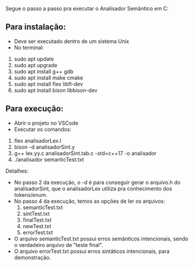 Segue o passo a passo pra executar o Analisador Semântico em C:

<h2>Para instalação:</h2>

 - Deve ser executado dentro de um sistema Unix
 - No terminal:
  1. sudo apt update
  2. sudo apt upgrade
  3. sudo apt install g++ gdb
  4. sudo apt install make cmake
  5. sudo apt install flex libfl-dev
  6. sudo apt install bison libbison-dev

<h2>Para execução:</h2>

 - Abrir o projeto no VSCode
 - Executar os comandos:
  1. flex  analisadorLex.l
  2. bison -d analisadorSint.y
  3. g++ lex.yy.c  analisadorSint.tab.c  -std=c++17 -o analisador
  4. ./analisador semanticTest.txt

Detalhes:
 - No passo 2 da execução, o -d é para conseguir gerar o arquivo.h do analisadorSint, que o analisadorLex utiliza pra conhecimento dos tokens/enum.
 - No passo 4 da execução, temos as opções de ler os arquivos:
   1. semanticTest.txt
   2. sintTest.txt
   3. finalTest.txt
   4. newTest.txt
   5. errorTest.txt
 - O arquivo semanticTest.txt possui erros semânticos intencionais, sendo o verdadeiro arquivo de "teste final".
 - O arquivo errorTest.txt possui erros sintáticos intencionais, para demonstração.
